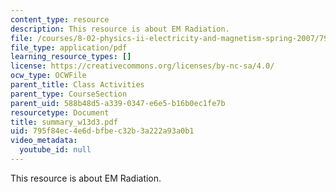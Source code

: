 ```yaml
---
content_type: resource
description: This resource is about EM Radiation.
file: /courses/8-02-physics-ii-electricity-and-magnetism-spring-2007/795f84ec4e6dbfbec32b3a222a93a0b1_summary_w13d3.pdf
file_type: application/pdf
learning_resource_types: []
license: https://creativecommons.org/licenses/by-nc-sa/4.0/
ocw_type: OCWFile
parent_title: Class Activities
parent_type: CourseSection
parent_uid: 588b48d5-a339-0347-e6e5-b16b0ec1fe7b
resourcetype: Document
title: summary_w13d3.pdf
uid: 795f84ec-4e6d-bfbe-c32b-3a222a93a0b1
video_metadata:
  youtube_id: null
---
```

This resource is about EM Radiation.